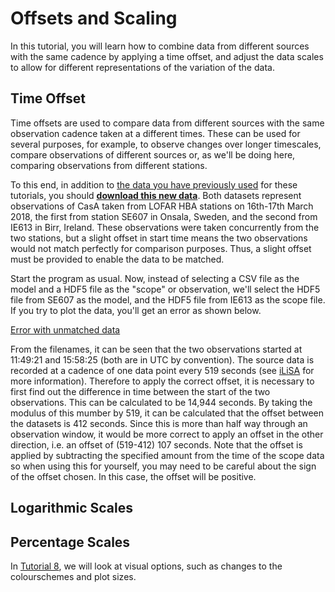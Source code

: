 # Offsets and Scaling
In this tutorial, you will learn how to combine data from different sources with the same cadence by applying a time offset, and adjust the data scales to allow for different representations of the variation of the data.

## Time Offset
Time offsets are used to compare data from different sources with the same observation cadence taken at a different times.  These can be used for several purposes, for example, to observe changes over longer timescales, compare observations of different sources or, as we'll be doing here, comparing observations from different stations.

To this end, in addition to [the data you have previously used](https://zenodo.org/record/1744987#.XAEbpdv7SUk) for these tutorials, you should **[download this new data](https://zenodo.org/record/2650313#.XMCcnEMo8UE)**.  Both datasets represent observations of CasA taken from LOFAR HBA stations on 16th-17th March 2018, the first from station SE607 in Onsala, Sweden, and the second from IE613 in Birr, Ireland.  These observations were taken concurrently from the two stations, but a slight offset in start time means the two observations would not match perfectly for comparison purposes.  Thus, a slight offset must be provided to enable the data to be matched.

Start the program as usual.  Now, instead of selecting a CSV file as the model and a HDF5 file as the "scope" or observation, we'll select the HDF5 file from SE607 as the model, and the HDF5 file from IE613 as the scope file.  If you try to plot the data, you'll get an error as shown below.

[Error with unmatched data](!/images/tutorial_7_1.png)

From the filenames, it can be seen that the two observations started at 11:49:21 and 15:58:25 (both are in UTC by convention). The source data is recorded at a cadence of one data point every 519 seconds (see [iLiSA](https://github.com/2baOrNot2ba/iLiSA) for more information).  Therefore to apply the correct offset, it is necessary to first find out the difference in time between the start of the two observations.  This can be calculated to be 14,944 seconds.  By taking the modulus of this mumber by 519, it can be calculated that the offset between the datasets is 412 seconds.  Since this is more than half way through an observation window, it would be more correct to apply an offset in the other direction, i.e. an offset of (519-412) 107 seconds.  Note that the offset is applied by subtracting the specified amount from the time of the scope data so when using this for yourself, you may need to be careful about the sign of the offset chosen.  In this case, the offset will be positive.

## Logarithmic Scales

## Percentage Scales

In [Tutorial 8](/tutorial_8.md), we will look at visual options, such as changes to the colourschemes and plot sizes.
